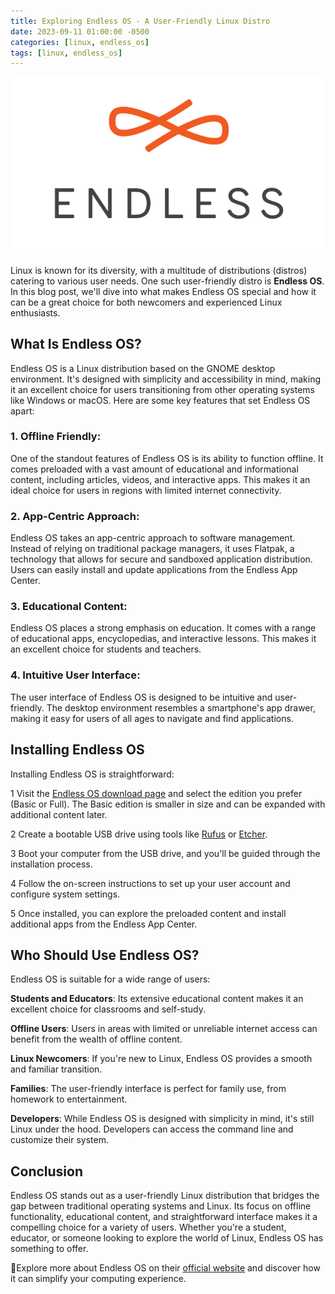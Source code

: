```yaml
---
title: Exploring Endless OS - A User-Friendly Linux Distro
date: 2023-09-11 01:00:00 -0500
categories: [linux, endless_os]
tags: [linux, endless_os]
---
```


![Exploring Endless OS - A User-Friendly Linux Distro](/assets/img/posts/2023/exploring_endless_os/exploring_endless_os.png)


Linux is known for its diversity, with a multitude of distributions (distros) catering to various user needs. One such user-friendly distro is **Endless OS**. In this blog post, we'll dive into what makes Endless OS special and how it can be a great choice for both newcomers and experienced Linux enthusiasts.

## What Is Endless OS?

Endless OS is a Linux distribution based on the GNOME desktop environment. It's designed with simplicity and accessibility in mind, making it an excellent choice for users transitioning from other operating systems like Windows or macOS. Here are some key features that set Endless OS apart:

### 1. **Offline Friendly**:

One of the standout features of Endless OS is its ability to function offline. It comes preloaded with a vast amount of educational and informational content, including articles, videos, and interactive apps. This makes it an ideal choice for users in regions with limited internet connectivity.

### 2. **App-Centric Approach**:

Endless OS takes an app-centric approach to software management. Instead of relying on traditional package managers, it uses Flatpak, a technology that allows for secure and sandboxed application distribution. Users can easily install and update applications from the Endless App Center.

### 3. **Educational Content**:

Endless OS places a strong emphasis on education. It comes with a range of educational apps, encyclopedias, and interactive lessons. This makes it an excellent choice for students and teachers.

### 4. **Intuitive User Interface**:

The user interface of Endless OS is designed to be intuitive and user-friendly. The desktop environment resembles a smartphone's app drawer, making it easy for users of all ages to navigate and find applications.

## Installing Endless OS

Installing Endless OS is straightforward:

1 Visit the [Endless OS download page](https://endlessos.com/download/) and select the edition you prefer (Basic or Full). The Basic edition is smaller in size and can be expanded with additional content later.

2 Create a bootable USB drive using tools like [Rufus](https://rufus.ie/) or [Etcher](https://www.balena.io/etcher/).

3 Boot your computer from the USB drive, and you'll be guided through the installation process.

4 Follow the on-screen instructions to set up your user account and configure system settings.

5 Once installed, you can explore the preloaded content and install additional apps from the Endless App Center.

## Who Should Use Endless OS?

Endless OS is suitable for a wide range of users:

**Students and Educators**: Its extensive educational content makes it an excellent choice for classrooms and self-study.

**Offline Users**: Users in areas with limited or unreliable internet access can benefit from the wealth of offline content.

**Linux Newcomers**: If you're new to Linux, Endless OS provides a smooth and familiar transition.

**Families**: The user-friendly interface is perfect for family use, from homework to entertainment.

**Developers**: While Endless OS is designed with simplicity in mind, it's still Linux under the hood. Developers can access the command line and customize their system.

## Conclusion

Endless OS stands out as a user-friendly Linux distribution that bridges the gap between traditional operating systems and Linux. Its focus on offline functionality, educational content, and straightforward interface makes it a compelling choice for a variety of users. Whether you're a student, educator, or someone looking to explore the world of Linux, Endless OS has something to offer.

📝Explore more about Endless OS on their [official website](https://endlessos.com/) and discover how it can simplify your computing experience.
